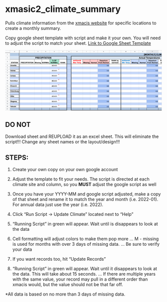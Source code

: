 # xmasic2_climate_summary
Pulls climate information from the [xmacis website](https://xmacis.rcc-acis.org/) for specific locations to create a monthly summary.

Copy google sheet template with script and make it your own. You will need to adjust the script to match your sheet. 
[Link to Google Sheet Template](https://docs.google.com/spreadsheets/d/1zeZTXVL51DVJ-CJ52h4oB06VnXa63g6jLKyED2XapCE/edit?usp=sharing)

![Layout of Climate Spreadsheet](Climate_Spreadsheet.png)

## **DO NOT**
Download sheet and REUPLOAD it as an excel sheet. This will eliminate the script!!!
Change any sheet names or the layout/design!!!


## STEPS:

1. Create your own copy on your own google account
2. Adjust the template to fit your needs. The script is directed at each climate site and column, so you **MUST** adjust the google script as well
3. Once you have your YYYY-MM and google script adjusted, make a copy of that sheet and rename it to match the year and month (i.e. 2022-01). For annual data just use the year (i.e. 2022).


4. Click “Run Script -> Update Climate” located next to “Help”
5. “Running Script” in green will appear. Wait until is disappears to look at the data
6. Cell formatting will adjust colors to make them pop more
... M - missing is used for months with over 3 days of missing data.
... Be sure to verify your data

7. If you want records too, hit  “Update Records”
8. “Running Script” in green will appear. Wait until it disappears to look at the data. This will take about 15 seconds. 
... If there are multiple years with the same value, your record may pull in a different order than xmacis would, but the value should not be that far off.


*All data is based on no more than 3 days of missing data.
